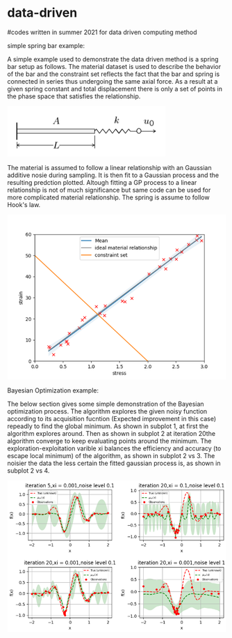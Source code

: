 # data-driven
#codes written in summer 2021 for data driven computing method

simple spring bar example:

A simple example used to demonstrate the data driven method is a spring bar setup as follows. The material dataset is used to describe the behavior of the bar and the constraint set reflects the fact that the bar and spring is connected in series thus undergoing the same axial force. As a result at a given spring constant and total displacement there is only a set of points in the phase space that satisfies the relationship. 

![alt text](docs/springbarsetup.png)

The material is assumed to follow a linear relationship with an Gaussian additive nosie during sampling. It is then fit to a Gaussian process and the resulting predction plotted. Altough fitting a GP process to a linear relationship is not of much significance but same code can be used for more complicated material relationship.
The spring is assume to follow Hook's law.

![alt text](docs/springbar.png)


Bayesian Optimization example:

The below section gives some simple demonstration of the Bayesian optimization process. The algorithm explores the given noisy function according to its acquisition fucntion (Expected improvement in this case) repeadly to find the global minimum. As shown in subplot 1, at first the algorithm explores around. Then as shown in subplot 2 at iteration 20the algorithm converge to keep evaluating points around the minimum. The exploration-exploitation varible xi balances the efficiency and accuracy (to escape local minimum) of the algorithm, as shown in subplot 2 vs 3. The noisier the data the less certain the fitted gaussian process is, as shown in subplot 2 vs 4.

![alt text](docs/BOexample.png)

